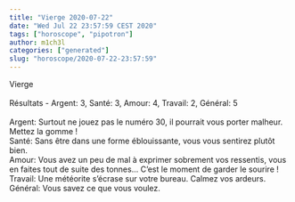 ```yaml
---
title: "Vierge 2020-07-22"
date: "Wed Jul 22 23:57:59 CEST 2020"
tags: ["horoscope", "pipotron"]
author: m1ch3l
categories: ["generated"]
slug: "horoscope/2020-07-22-23:57:59"
---
```


Vierge<br>
<br>
Résultats - Argent: 3, Santé: 3, Amour: 4, Travail: 2, Général: 5<br>
<br>
Argent:  Surtout ne jouez pas le numéro 30, il pourrait vous porter malheur. Mettez la gomme !<br>
Santé:   Sans être dans une forme éblouissante, vous vous sentirez plutôt bien. <br>
Amour:   Vous avez un peu de mal à exprimer sobrement vos ressentis, vous en faites tout de suite des tonnes... C’est le moment de garder le sourire !<br>
Travail: Une météorite s’écrase sur votre bureau. Calmez vos ardeurs.<br>
Général: Vous savez ce que vous voulez.<br>
